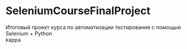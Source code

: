# SeleniumCourseFinalProject
Итоговый проект курса по автоматизации тестирования с помощью Selenium + Python  
kappa
